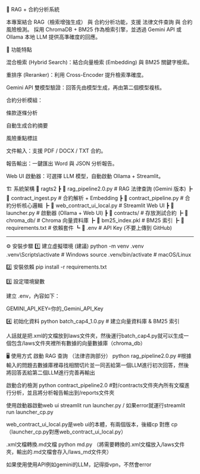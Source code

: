 📑 RAG + 合約分析系統

本專案結合 RAG（檢索增強生成） 與 合約分析功能，支援 法律文件查詢 與 合約風險檢測。
採用 ChromaDB + BM25 作為檢索引擎，並透過 Gemini API 或 Ollama 本地 LLM 提供高準確度的回應。

🚀 功能特點

混合檢索 (Hybrid Search)：結合向量檢索 (Embedding) 與 BM25 關鍵字檢索。

重排序 (Reranker)：利用 Cross-Encoder 提升檢索準確度。

Gemini API 雙模型驗證：回答先由模型生成，再由第二個模型複核。

合約分析模組：

條款逐條分析

自動生成合約摘要

風險重點標註

文件輸入：支援 PDF / DOCX / TXT 合約。

報告輸出：一鍵匯出 Word 與 JSON 分析報告。

Web UI 啟動器：可選擇 LLM 模型，自動啟動 Ollama + Streamlit。

🏗 系統架構
📂 ragts2
 ┣ 📜 rag_pipeline2.0.py        # RAG 法律查詢 (Gemini 版本)
 ┣ 📜 contract_ingest.py        # 合約解析 + Embedding
 ┣ 📜 contract_pipeline.py      # 合約分析核心邏輯
 ┣ 📜 web_contract_ui_local.py  # Streamlit Web UI
 ┣ 📜 launcher.py               # 啟動器 (Ollama + Web UI)
 ┣ 📂 contracts/                # 存放測試合約
 ┣ 📂 chroma_db/                # Chroma 向量資料庫
 ┣ 📜 bm25_index.pkl            # BM25 索引
 ┣ 📜 requirements.txt          # 依賴套件
 ┗ 📜 .env                      # API Key (不要上傳到 GitHub)




************************************************************************************************************************




⚙️ 安裝步驟
1️⃣ 建立虛擬環境 (建議)
python -m venv .venv
.venv\Scripts\activate   # Windows
source .venv/bin/activate # macOS/Linux

2️⃣ 安裝依賴
pip install -r requirements.txt

3️⃣ 設定環境變數

建立 .env，內容如下：

GEMINI_API_KEY=你的_Gemini_API_Key

4️⃣ 初始化資料
python batch_cap4_1.0.py   # 建立向量資料庫 & BM25 索引

人話就是把.xml的文檔放到laws文件夾，然後運行batch_cap4.py就可以生成一個包含/laws文件夾裡所有數據的向量數據庫（chroma_db）

🖥 使用方式
啟動 RAG 查詢 （法律咨詢部分）
python rag_pipeline2.0.py  #根據輸入的問題去數據庫裡尋找相關切片並一同丟給第一個LLM進行初次回答，然後將回答丟給第二個LLM進行完善再輸出

啟動合約檢測
python contract_pipeline2.0 #對/contracts文件夾內所有文檔進行分析，並且將分析報告輸出到/reports文件夾

使用啟動器啟動web ui 
streamlit run launcher.py / 如果error就運行streamlit run launcher_cp.py

web_contract_ui_local.py是web ui的本體，有兩個版本，後綴cp 對應 cp（launcher_cp.py對應web_contract_ui_local.py）

.xml文檔轉換.md文檔
python md.py   （將需要轉換的.xml文檔放入/laws文件夾，輸出的.md文檔會存入/laws_md文件夾）

如果使用使用API例如gemini的LLM，記得掛vpn，不然會error